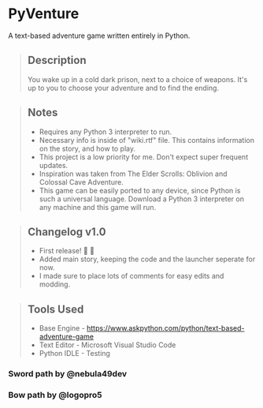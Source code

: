 # PyVenture
A text-based adventure game written entirely in Python.

> ## Description
> You wake up in a cold dark prison, next to a choice of weapons. It's up to you to
> choose your adventure and to find the ending.

> ## Notes
> - Requires any Python 3 interpreter to run.
> - Necessary info is inside of "wiki.rtf" file. This contains information
> on the story, and how to play.
> - This project is a low priority for me. Don't expect super frequent updates.
> - Inspiration was taken from The Elder Scrolls: Oblivion and Colossal Cave Adventure.
> - This game can be easily ported to any device, since Python is such a universal
> language. Download a Python 3 interpreter on any machine and this game will run.

> ## Changelog v1.0
> - First release! 🎉 🎉
> - Added main story, keeping the code and the launcher seperate for now.
> - I made sure to place lots of comments for easy edits and modding.

> ## Tools Used
> - Base Engine - https://www.askpython.com/python/text-based-adventure-game
> - Text Editor - Microsoft Visual Studio Code
> - Python IDLE - Testing

### Sword path by @nebula49dev
### Bow path by @logopro5